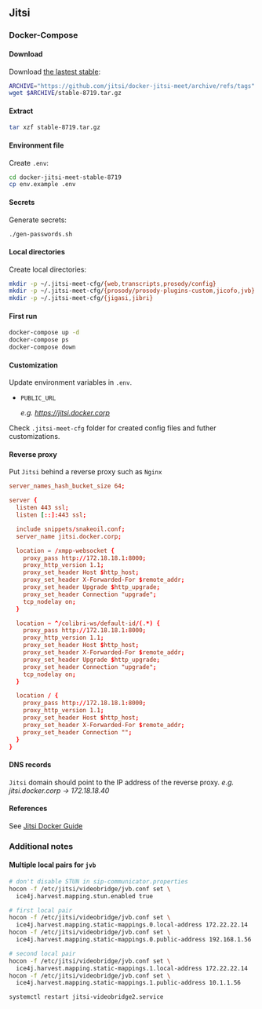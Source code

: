 ## Jitsi

### Docker-Compose

#### Download

Download
[the lastest stable](https://github.com/jitsi/docker-jitsi-meet/releases):

```bash
ARCHIVE="https://github.com/jitsi/docker-jitsi-meet/archive/refs/tags"
wget $ARCHIVE/stable-8719.tar.gz
```

#### Extract

```bash
tar xzf stable-8719.tar.gz
```

#### Environment file

Create `.env`:

```bash
cd docker-jitsi-meet-stable-8719
cp env.example .env
```

#### Secrets

Generate secrets:

```bash
./gen-passwords.sh
```

#### Local directories

Create local directories:

```bash
mkdir -p ~/.jitsi-meet-cfg/{web,transcripts,prosody/config}
mkdir -p ~/.jitsi-meet-cfg/{prosody/prosody-plugins-custom,jicofo,jvb}
mkdir -p ~/.jitsi-meet-cfg/{jigasi,jibri}
```

#### First run

```bash
docker-compose up -d
docker-compose ps
docker-compose down
```

#### Customization

Update environment variables in `.env`.

- `PUBLIC_URL`

   _e.g. https://jitsi.docker.corp_

Check `.jitsi-meet-cfg` folder for created config files and futher
customizations.

#### Reverse proxy

Put `Jitsi` behind a reverse proxy such as `Nginx`

```conf
server_names_hash_bucket_size 64;

server {
  listen 443 ssl;
  listen [::]:443 ssl;

  include snippets/snakeoil.conf;
  server_name jitsi.docker.corp;

  location = /xmpp-websocket {
    proxy_pass http://172.18.18.1:8000;
    proxy_http_version 1.1;
    proxy_set_header Host $http_host;
    proxy_set_header X-Forwarded-For $remote_addr;
    proxy_set_header Upgrade $http_upgrade;
    proxy_set_header Connection "upgrade";
    tcp_nodelay on;
  }

  location ~ ^/colibri-ws/default-id/(.*) {
    proxy_pass http://172.18.18.1:8000;
    proxy_http_version 1.1;
    proxy_set_header Host $http_host;
    proxy_set_header X-Forwarded-For $remote_addr;
    proxy_set_header Upgrade $http_upgrade;
    proxy_set_header Connection "upgrade";
    tcp_nodelay on;
  }

  location / {
    proxy_pass http://172.18.18.1:8000;
    proxy_http_version 1.1;
    proxy_set_header Host $http_host;
    proxy_set_header X-Forwarded-For $remote_addr;
    proxy_set_header Connection "";
  }
}
```

#### DNS records

`Jitsi` domain should point to the IP address of the reverse proxy.
_e.g. jitsi.docker.corp -> 172.18.18.40_

#### References

See
[Jitsi Docker Guide](https://jitsi.github.io/handbook/docs/devops-guide/devops-guide-docker/)

### Additional notes

#### Multiple local pairs for `jvb`

```bash
# don't disable STUN in sip-communicator.properties
hocon -f /etc/jitsi/videobridge/jvb.conf set \
  ice4j.harvest.mapping.stun.enabled true

# first local pair
hocon -f /etc/jitsi/videobridge/jvb.conf set \
  ice4j.harvest.mapping.static-mappings.0.local-address 172.22.22.14
hocon -f /etc/jitsi/videobridge/jvb.conf set \
  ice4j.harvest.mapping.static-mappings.0.public-address 192.168.1.56

# second local pair
hocon -f /etc/jitsi/videobridge/jvb.conf set \
  ice4j.harvest.mapping.static-mappings.1.local-address 172.22.22.14
hocon -f /etc/jitsi/videobridge/jvb.conf set \
  ice4j.harvest.mapping.static-mappings.1.public-address 10.1.1.56

systemctl restart jitsi-videobridge2.service
```
